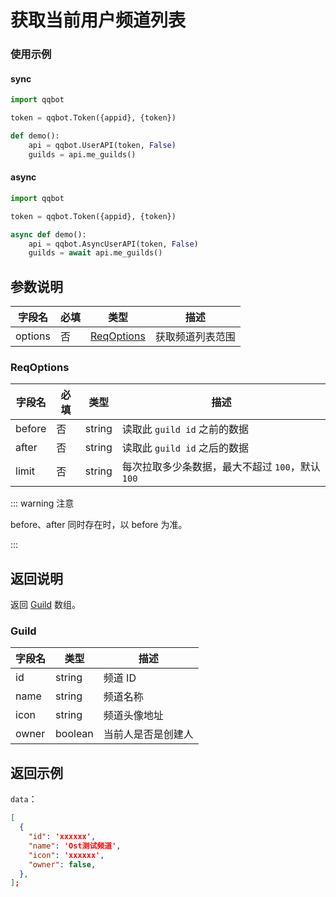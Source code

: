 # 获取当前用户频道列表 <Badge text="v1.0.0" />

### 使用示例
#### sync
```python
import qqbot

token = qqbot.Token({appid}, {token})

def demo():
    api = qqbot.UserAPI(token, False)
    guilds = api.me_guilds()
```

#### async
```python
import qqbot

token = qqbot.Token({appid}, {token})

async def demo():
    api = qqbot.AsyncUserAPI(token, False)
    guilds = await api.me_guilds()
```


## 参数说明

| 字段名  | 必填 | 类型                      | 描述             |
| ------- | ---- | ------------------------- | ---------------- |
| options | 否   | [ReqOptions](#reqoptions) | 获取频道列表范围 |

### ReqOptions

| 字段名 | 必填 | 类型   | 描述                                             |
| ------ | ---- | ------ | ------------------------------------------------ |
| before | 否   | string | 读取此 `guild id` 之前的数据                           |
| after  | 否   | string | 读取此 `guild id` 之后的数据                           |
| limit  | 否   | string | 每次拉取多少条数据，最大不超过 `100`，默认 `100` |

::: warning 注意

before、after 同时存在时，以 before 为准。

:::

## 返回说明

返回 [Guild](#guild) 数组。

### Guild

| 字段名 | 类型    | 描述               |
| ------ | ------- | ------------------ |
| id     | string  | 频道 ID            |
| name   | string  | 频道名称           |
| icon   | string  | 频道头像地址       |
| owner  | boolean | 当前人是否是创建人 |

## 返回示例

`data`：

```json
[
  {
    "id": 'xxxxxx',
    "name": 'Ost测试频道',
    "icon": 'xxxxxx',
    "owner": false,
  },
];
```
